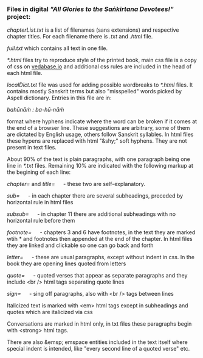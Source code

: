 ### Files in digital *"All Glories to the Saṅkīrtana Devotees!"* project:

*chapterList.txt* is a list of filenames (sans extensions) and respective chapter titles. For each filename there is *.txt* and *.html* file.

*full.txt* which contains all text in one file.

*\*.html* files try to reproduce style of the printed book, main css file is a copy of css on [vedabase.io](https://vedabase.io/en/) and additional css rules are included in the head of each html file.


*localDict.txt* file was used for adding possible wordbreaks to *\*.html* files. It contains mostly Sanskrit terms but also "misspelled" words picked by Aspell dictionary. Entries in this file are in:

*bahūnāṁ : ba-hū-nāṁ*

format where hyphens indicate where the word can be broken if it comes at the end of a browser line. These suggestions are arbitrary, some of them are dictated by English usage, others follow Sanskrit syllables. In html files these hypens are replaced with html "&amp;shy;" soft hyphens. They are not present in text files.

About 90% of the text is plain paragraphs, with one paragraph being one line in *\*.txt* files. Remaining 10% are indicated with the following markup at the begining of each line:

*chapter=* and *title=* &emsp; - these two are self-explanatory.

*sub=* &emsp; - in each chapter there are several subheadings, preceded by horizontal rule in html files

*subsub=* &emsp; - in chapter 11 there are additional subheadings with no horizontal rule before them

*footnote=* &emsp; - chapters 3 and 6 have footnotes, in the text they are marked wtih \* and footnotes then appended at the end of the chapter. In html files they are linked and clickable so one can go back and forth

*letter=* &emsp; - these are usual paragraphs, except without indent in css. In the book they are opening lines quoted from letters

*quote=* &emsp; - quoted verses that appear as separate paragraphs and they include &lt;br /&gt; html tags separating quote lines

*sign=* &emsp; - sing off paragraphs, also with &lt;br /&gt; tags between lines

Italicized text is marked with &lt;em&gt; html tags except in subheadings and quotes which are italicized via css

Conversations are marked in html only, in txt files these paragraphs begin with &lt;strong&gt; html tags.

There are also &amp;emsp; emspace entities included in the text itself where special indent is intended, like "every second line of a quoted verse" etc. 


